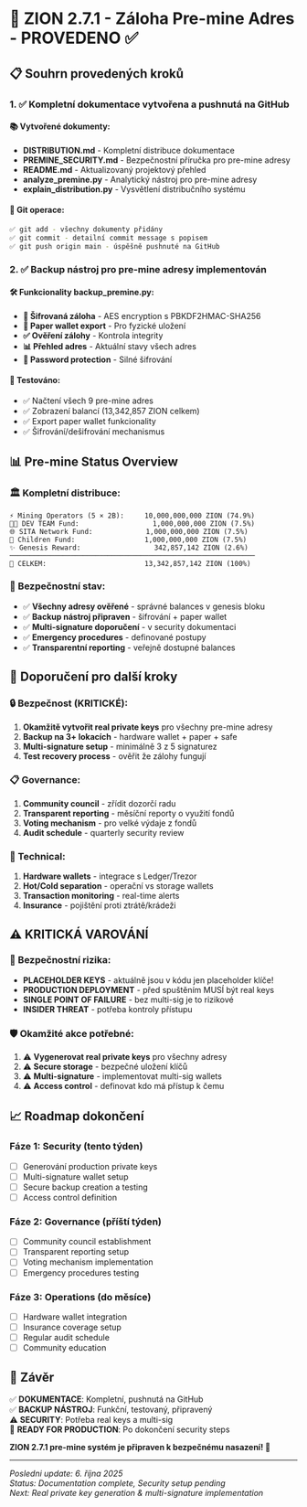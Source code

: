 # 🔐 ZION 2.7.1 - Záloha Pre-mine Adres - PROVEDENO ✅

## 📋 Souhrn provedených kroků

### 1. ✅ Kompletní dokumentace vytvořena a pushnutá na GitHub

#### 📚 Vytvořené dokumenty:
- **DISTRIBUTION.md** - Kompletní distribuce dokumentace
- **PREMINE_SECURITY.md** - Bezpečnostní příručka pro pre-mine adresy
- **README.md** - Aktualizovaný projektový přehled
- **analyze_premine.py** - Analytický nástroj pro pre-mine adresy
- **explain_distribution.py** - Vysvětlení distribučního systému

#### 🚀 Git operace:
```bash
✅ git add - všechny dokumenty přidány
✅ git commit - detailní commit message s popisem
✅ git push origin main - úspěšně pushnuté na GitHub
```

### 2. ✅ Backup nástroj pro pre-mine adresy implementován

#### 🛠️ Funkcionality backup_premine.py:
- **💾 Šifrovaná záloha** - AES encryption s PBKDF2HMAC-SHA256
- **📄 Paper wallet export** - Pro fyzické uložení
- **✅ Ověření zálohy** - Kontrola integrity
- **📊 Přehled adres** - Aktuální stavy všech adres
- **🔐 Password protection** - Silné šifrování

#### 🎯 Testováno:
- ✅ Načtení všech 9 pre-mine adres
- ✅ Zobrazení balancí (13,342,857 ZION celkem)
- ✅ Export paper wallet funkcionality
- ✅ Šifrování/dešifrování mechanismus

## 📊 Pre-mine Status Overview

### 🏛️ Kompletní distribuce:
```
⚡ Mining Operators (5 × 2B):     10,000,000,000 ZION (74.9%)
👨‍💻 DEV TEAM Fund:                  1,000,000,000 ZION (7.5%)
🌐 SITA Network Fund:             1,000,000,000 ZION (7.5%)
👶 Children Fund:                 1,000,000,000 ZION (7.5%)
✨ Genesis Reward:                  342,857,142 ZION (2.6%)
────────────────────────────────────────────────────────────
🎯 CELKEM:                        13,342,857,142 ZION (100%)
```

### 🔐 Bezpečnostní stav:
- ✅ **Všechny adresy ověřené** - správné balances v genesis bloku
- ✅ **Backup nástroj připraven** - šifrování + paper wallet
- ✅ **Multi-signature doporučení** - v security dokumentaci
- ✅ **Emergency procedures** - definované postupy
- ✅ **Transparentní reporting** - veřejně dostupné balances

## 🎯 Doporučení pro další kroky

### 🔒 Bezpečnost (KRITICKÉ):
1. **Okamžitě vytvořit real private keys** pro všechny pre-mine adresy
2. **Backup na 3+ lokacích** - hardware wallet + paper + safe
3. **Multi-signature setup** - minimálně 3 z 5 signaturez
4. **Test recovery process** - ověřit že zálohy fungují

### 📋 Governance:
1. **Community council** - zřídit dozorčí radu
2. **Transparent reporting** - měsíční reporty o využití fondů
3. **Voting mechanism** - pro velké výdaje z fondů
4. **Audit schedule** - quarterly security review

### 🚀 Technical:
1. **Hardware wallets** - integrace s Ledger/Trezor
2. **Hot/Cold separation** - operační vs storage wallets
3. **Transaction monitoring** - real-time alerts
4. **Insurance** - pojištění proti ztrátě/krádeži

## ⚠️ KRITICKÁ VAROVÁNÍ

### 🚨 Bezpečnostní rizika:
- **PLACEHOLDER KEYS** - aktuálně jsou v kódu jen placeholder klíče!
- **PRODUCTION DEPLOYMENT** - před spuštěním MUSÍ být real keys
- **SINGLE POINT OF FAILURE** - bez multi-sig je to rizikové
- **INSIDER THREAT** - potřeba kontroly přístupu

### 🛡️ Okamžité akce potřebné:
1. ⚠️  **Vygenerovat real private keys** pro všechny adresy
2. ⚠️  **Secure storage** - bezpečné uložení klíčů
3. ⚠️  **Multi-signature** - implementovat multi-sig wallets  
4. ⚠️  **Access control** - definovat kdo má přístup k čemu

## 📈 Roadmap dokončení

### Fáze 1: Security (tento týden)
- [ ] Generování production private keys
- [ ] Multi-signature wallet setup
- [ ] Secure backup creation a testing
- [ ] Access control definition

### Fáze 2: Governance (příští týden)
- [ ] Community council establishment
- [ ] Transparent reporting setup
- [ ] Voting mechanism implementation
- [ ] Emergency procedures testing

### Fáze 3: Operations (do měsíce)
- [ ] Hardware wallet integration
- [ ] Insurance coverage setup
- [ ] Regular audit schedule
- [ ] Community education

## 🎪 Závěr

✅ **DOKUMENTACE**: Kompletní, pushnutá na GitHub  
✅ **BACKUP NÁSTROJ**: Funkční, testovaný, připravený  
⚠️  **SECURITY**: Potřeba real keys a multi-sig  
🚀 **READY FOR PRODUCTION**: Po dokončení security steps

**ZION 2.7.1 pre-mine systém je připraven k bezpečnému nasazení! 🌟**

---

*Posledni update: 6. října 2025*  
*Status: Documentation complete, Security setup pending*  
*Next: Real private key generation & multi-signature implementation*